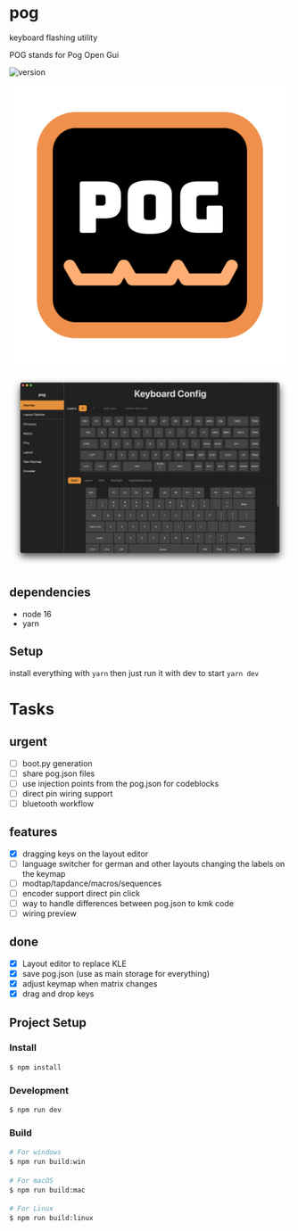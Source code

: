# pog
keyboard flashing utility

POG stands for Pog Open Gui

![version](https://badgen.net/badge/version/v0.0.9/green )

![logo](build/icon.png?raw=true)

![preview](resources/pog-thumbnail.png?raw=true)

## dependencies
* node 16
* yarn

## Setup
install everything with
`yarn`
then just run it with dev to start
`yarn dev`


# Tasks
## urgent
- [ ] boot.py generation
- [ ] share pog.json files
- [ ] use injection points from the pog.json for codeblocks
- [ ] direct pin wiring support
- [ ] bluetooth workflow

## features
- [x] dragging keys on the layout editor
- [ ] language switcher for german and other layouts changing the labels on the keymap
- [ ] modtap/tapdance/macros/sequences
- [ ] encoder support direct pin click
- [ ] way to handle differences between pog.json to kmk code
- [ ] wiring preview

## done
- [x] Layout editor to replace KLE
- [x] save pog.json (use as main storage for everything)
- [x] adjust keymap when matrix changes
- [x] drag and drop keys

## Project Setup

### Install

```bash
$ npm install
```

### Development

```bash
$ npm run dev
```

### Build

```bash
# For windows
$ npm run build:win

# For macOS
$ npm run build:mac

# For Linux
$ npm run build:linux
```
